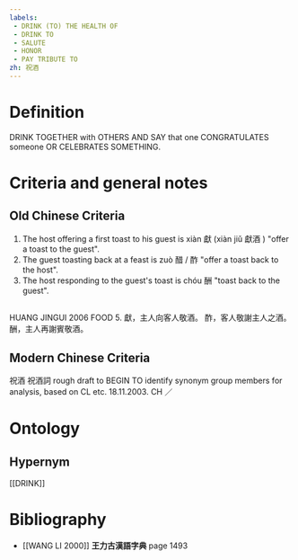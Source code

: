 ```yaml
---
labels: 
 - DRINK (TO) THE HEALTH OF
 - DRINK TO
 - SALUTE
 - HONOR
 - PAY TRIBUTE TO
zh: 祝酒
---
```


# Definition
DRINK TOGETHER with OTHERS AND SAY that one CONGRATULATES someone OR CELEBRATES SOMETHING.
# Criteria and general notes
## Old Chinese Criteria
1. The host offering a first toast to his guest is xiàn 獻 (xiàn jiǔ 獻酒 ) "offer a toast to the guest".
2. The guest toasting back at a feast is zuò 醋 / 酢 "offer a toast back to the host".
3. The host responding to the guest's toast is chóu 酬 "toast back to the guest".
## 
HUANG JINGUI 2006
FOOD 5.
獻，主人向客人敬酒。
酢，客人敬謝主人之酒。
酬，主人再謝賓敬酒。
## Modern Chinese Criteria
祝酒
祝酒詞
rough draft to BEGIN TO identify synonym group members for analysis, based on CL etc. 18.11.2003. CH ／
# Ontology

## Hypernym
[[DRINK]]
# Bibliography
- [[WANG LI 2000]]
**王力古漢語字典** page 1493
